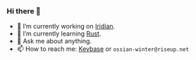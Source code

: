 ### Hi there 👋

- 🔭 I’m currently working on [Iridian](https://iridian.cc).
- 🌱 I’m currently learning [Rust](https://www.rust-lang.org/).
- 💬 Ask me about anything.
- 📫 How to reach me: [Keybase](https://keybase.io/ossianwinter) or `ossian-winter@riseup.net`
